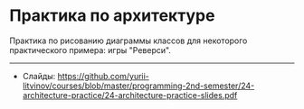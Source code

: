 # Практика по архитектуре

Практика по рисованию диаграммы классов для некоторого практического примера: игры "Реверси".

---

- Слайды: https://github.com/yurii-litvinov/courses/blob/master/programming-2nd-semester/24-architecture-practice/24-architecture-practice-slides.pdf